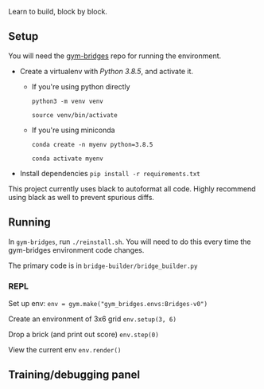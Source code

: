 Learn to build, block by block.

## Setup

You will need the [gym-bridges](https://github.com/ldoshi/gym-bridges) repo for running the environment.

* Create a virtualenv with _Python 3.8.5_, and activate it.
  * If you're using python directly

    `python3 -m venv venv`

    `source venv/bin/activate`

  * If you're using miniconda

    `conda create -n myenv python=3.8.5`

    `conda activate myenv`

* Install dependencies `pip install -r requirements.txt`

This project currently uses black to autoformat all code. Highly recommend using black as well to prevent spurious diffs.

## Running

In `gym-bridges`, run `./reinstall.sh`. You will need to do this every time the gym-bridges environment code changes.

The primary code is in `bridge-builder/bridge_builder.py`

### REPL

Set up env: `env = gym.make("gym_bridges.envs:Bridges-v0")`

Create an environment of 3x6 grid `env.setup(3, 6)`

Drop a brick (and print out score) `env.step(0)`

View the current env `env.render()`


## Training/debugging panel
